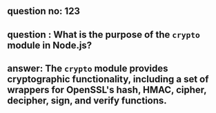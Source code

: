 
      
## question no: 123

## question : What is the purpose of the `crypto` module in Node.js?

## answer: The `crypto` module provides cryptographic functionality, including a set of wrappers for OpenSSL's hash, HMAC, cipher, decipher, sign, and verify functions.
      